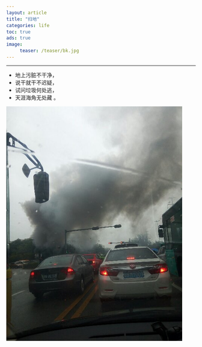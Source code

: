 ```yaml
---
layout: article
title: "扫地"
categories: life
toc: true
ads: true
image:
     teaser: /teaser/bk.jpg
---
```


---

* 地上污脏不干净，
* 说干就干不迟疑，
* 试问垃圾何处逃，
* 天涯海角无处藏 。




![life](/images/life/0123_6.jpg)